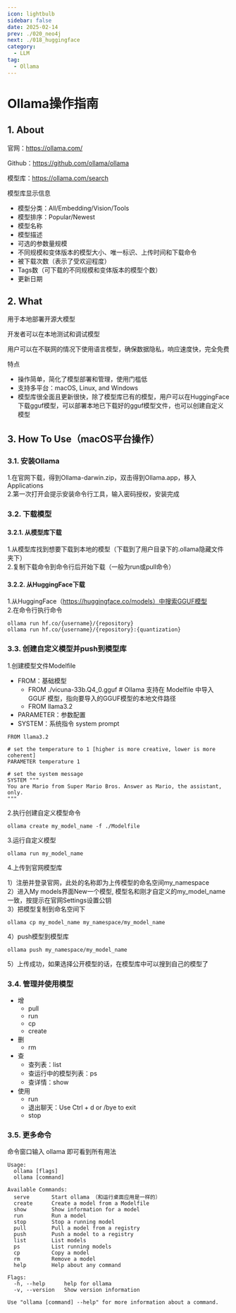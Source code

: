```yaml
---
icon: lightbulb
sidebar: false
date: 2025-02-14
prev: ./020_neo4j
next: ./018_huggingface
category:
  - LLM
tag:
  - Ollama
---
```

# Ollama操作指南
<!-- more -->
## 1. About
官网：https://ollama.com/

Github：https://github.com/ollama/ollama

模型库：https://ollama.com/search

模型库显示信息
- 模型分类：All/Embedding/Vision/Tools
- 模型排序：Popular/Newest
- 模型名称
- 模型描述
- 可选的参数量规模
- 不同规模和变体版本的模型大小、唯一标识、上传时间和下载命令
- 被下载次数（表示了受欢迎程度）
- Tags数（可下载的不同规模和变体版本的模型个数）
- 更新日期

## 2. What
用于本地部署开源大模型

开发者可以在本地测试和调试模型

用户可以在不联网的情况下使用语言模型，确保数据隐私，响应速度快，完全免费

特点
- 操作简单，简化了模型部署和管理，使用门槛低
- 支持多平台：macOS, Linux, and Windows
- 模型库很全面且更新很快，除了模型库已有的模型，用户可以在HuggingFace下载gguf模型，可以部署本地已下载好的gguf模型文件，也可以创建自定义模型

## 3. How To Use（macOS平台操作）
### 3.1. 安装Ollama
1.在官网下载，得到Ollama-darwin.zip，双击得到Ollama.app，移入Applications  
2.第一次打开会提示安装命令行工具，输入密码授权，安装完成
### 3.2. 下载模型
#### 3.2.1. 从模型库下载
1.从模型库找到想要下载到本地的模型（下载到了用户目录下的.ollama隐藏文件夹下）  
2.复制下载命令到命令行后开始下载（一般为run或pull命令）
#### 3.2.2. 从HuggingFace下载
1.从HuggingFace（https://huggingface.co/models）中搜索GGUF模型  
2.在命令行执行命令
```
ollama run hf.co/{username}/{repository}
ollama run hf.co/{username}/{repository}:{quantization} 
```
### 3.3. 创建自定义模型并push到模型库
1.创建模型文件Modelfile
- FROM：基础模型
    - FROM ./vicuna-33b.Q4_0.gguf # Ollama 支持在 Modelfile 中导入 GGUF 模型，指向要导入的GGUF模型的本地文件路径
    - FROM llama3.2
- PARAMETER：参数配置
- SYSTEM：系统指令 system prompt
```
FROM llama3.2

# set the temperature to 1 [higher is more creative, lower is more coherent]
PARAMETER temperature 1

# set the system message
SYSTEM """
You are Mario from Super Mario Bros. Answer as Mario, the assistant, only.
"""
```
2.执行创建自定义模型命令
```
ollama create my_model_name -f ./Modelfile
```
3.运行自定义模型
```
ollama run my_model_name
```
4.上传到官网模型库 

1）注册并登录官网，此处的名称即为上传模型的命名空间my_namespace  
2）进入My models界面New一个模型, 模型名和刚才自定义的my_model_name一致，按提示在官网Settings设置公钥  
3）把模型复制到命名空间下
```
ollama cp my_model_name my_namespace/my_model_name
```
4）push模型到模型库
```
ollama push my_namespace/my_model_name
```
5）上传成功，如果选择公开模型的话，在模型库中可以搜到自己的模型了
### 3.4. 管理并使用模型
- 增
    - pull
    - run
    - cp
    - create
- 删
    - rm
- 查
    - 查列表：list
    - 查运行中的模型列表：ps
    - 查详情：show
- 使用
    - run
    - 退出聊天：Use Ctrl + d or /bye to exit
    - stop
### 3.5. 更多命令
命令窗口输入 ollama 即可看到所有用法
```
Usage:
  ollama [flags]
  ollama [command]

Available Commands:
  serve       Start ollama （和运行桌面应用是一样的）
  create      Create a model from a Modelfile
  show        Show information for a model
  run         Run a model
  stop        Stop a running model
  pull        Pull a model from a registry
  push        Push a model to a registry
  list        List models
  ps          List running models
  cp          Copy a model
  rm          Remove a model
  help        Help about any command

Flags:
  -h, --help      help for ollama
  -v, --version   Show version information

Use "ollama [command] --help" for more information about a command.
```